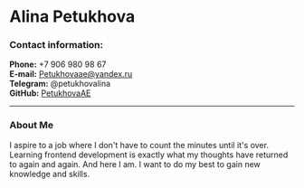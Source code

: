 # Alina Petukhova

### Contact information:
**Phone:** +7 906 980 98 67  
**E-mail:** Petukhovaae@yandex.ru  
**Telegram:** @petukhovalina  
**GitHub:** [PetukhovaAE](https://github.com/PetukhovaAE)
___
### About Me
I aspire to a job where I don't have to count the minutes until it's over.
Learning frontend development is exactly what my thoughts have returned to again and again.
And here I am.
I want to do my best to gain new knowledge and skills.